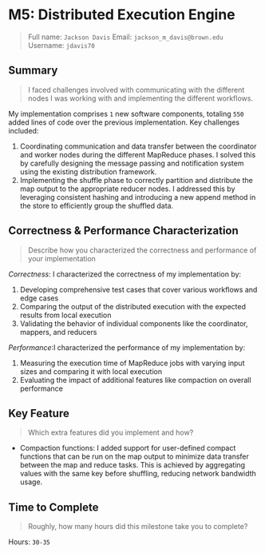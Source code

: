 # M5: Distributed Execution Engine
> Full name: `Jackson Davis`
> Email:  `jackson_m_davis@brown.edu`
> Username:  `jdavis70`

## Summary
> I faced challenges involved with communicating with the different nodes I was working with and implementing the different workflows.

My implementation comprises `1` new software components, totaling `550` added lines of code over the previous implementation. Key challenges included:

1. Coordinating communication and data transfer between the coordinator and worker nodes during the different MapReduce phases. I solved this by carefully designing the message passing and notification system using the existing distribution framework.
2. Implementing the shuffle phase to correctly partition and distribute the map output to the appropriate reducer nodes. I addressed this by leveraging consistent hashing and introducing a new append method in the store to efficiently group the shuffled data.

## Correctness & Performance Characterization
> Describe how you characterized the correctness and performance of your implementation

*Correctness*: I characterized the correctness of my implementation by:
1. Developing comprehensive test cases that cover various workflows and edge cases
2. Comparing the output of the distributed execution with the expected results from local execution
3. Validating the behavior of individual components like the coordinator, mappers, and reducers

*Performance*:I characterized the performance of my implementation by:

1. Measuring the execution time of MapReduce jobs with varying input sizes and comparing it with local execution
2. Evaluating the impact of additional features like compaction on overall performance

## Key Feature
> Which extra features did you implement and how?
- Compaction functions: I added support for user-defined compact functions that can be run on the map output to minimize data transfer between the map and reduce tasks. This is achieved by aggregating values with the same key before shuffling, reducing network bandwidth usage.

## Time to Complete
> Roughly, how many hours did this milestone take you to complete?

Hours: `30-35`

